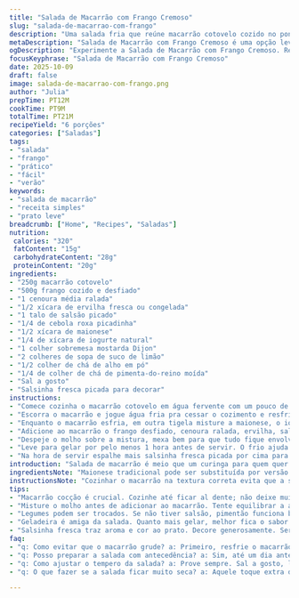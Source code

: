 ```yaml
---
title: "Salada de Macarrão com Frango Cremoso"
slug: "salada-de-macarrao-com-frango"
description: "Uma salada fria que reúne macarrão cotovelo cozido no ponto, pedaços de frango desfiado, legumes crocantes e um molho cremoso com maionese e iogurte. Ajustada para quem gosta de um toque a mais de sabor com mostarda Dijon e um toque de suco de limão para equilíbrio. A mistura fica fresca, colorida, perfeita para dias quentes, com textura que vai do macio ao crocante, sem exagero nos temperos. Serve cerca de seis pessoas, uma opção prática pra almoço ou lanche da tarde."
metaDescription: "Salada de Macarrão com Frango Cremoso é uma opção leve e saborosa para dias quentes. Perfeita para compartilhar com a família."
ogDescription: "Experimente a Salada de Macarrão com Frango Cremoso. Refresque-se com essa combinação deliciosa de macarrão, frango e molho cremoso."
focusKeyphrase: "Salada de Macarrão com Frango Cremoso"
date: 2025-10-09
draft: false
image: salada-de-macarrao-com-frango.png
author: "Julia"
prepTime: PT12M
cookTime: PT9M
totalTime: PT21M
recipeYield: "6 porções"
categories: ["Saladas"]
tags:
- "salada"
- "frango"
- "prático"
- "fácil"
- "verão"
keywords:
- "salada de macarrão"
- "receita simples"
- "prato leve"
breadcrumb: ["Home", "Recipes", "Saladas"]
nutrition: 
 calories: "320"
 fatContent: "15g"
 carbohydrateContent: "28g"
 proteinContent: "20g"
ingredients:
- "250g macarrão cotovelo"
- "500g frango cozido e desfiado"
- "1 cenoura média ralada"
- "1/2 xícara de ervilha fresca ou congelada"
- "1 talo de salsão picado"
- "1/4 de cebola roxa picadinha"
- "1/2 xícara de maionese"
- "1/4 de xícara de iogurte natural"
- "1 colher sobremesa mostarda Dijon"
- "2 colheres de sopa de suco de limão"
- "1/2 colher de chá de alho em pó"
- "1/4 de colher de chá de pimenta-do-reino moída"
- "Sal a gosto"
- "Salsinha fresca picada para decorar"
instructions:
- "Comece cozinha o macarrão cotovelo em água fervente com um pouco de sal. Observe que o tempo indicado na embalagem varia, mas o ponto é o mais importante: firme, porém macio ao morder. Isso evita ficar mole demais ou empapado."
- "Escorra o macarrão e jogue água fria pra cessar o cozimento e resfriar rapidamente. Isso também evita que grude e ajuda a salada ficar fresquinha."
- "Enquanto o macarrão esfria, em outra tigela misture a maionese, o iogurte, mostarda Dijon, suco de limão, alho em pó, pimenta e uma pitada de sal. Use um batedor para criar um molho homogêneo, cremoso, equilibrado entre ácido e cremoso."
- "Adicione ao macarrão o frango desfiado, cenoura ralada, ervilha, salsão e cebola roxa picada. Misture delicadamente para distribuir os ingredientes sem esmagar."
- "Despeje o molho sobre a mistura, mexa bem para que tudo fique envolvido, os sabores começam a se integrar aqui. Prove e ajuste o sal ou limão se necessário — às vezes precisa daquele toque extra."
- "Leve para gelar por pelo menos 1 hora antes de servir. O frio ajuda os sabores se assentarem e a textura ficar mais agradável. Um truque: quem quiser uma crocância extra, adiciona no momento de servir amendoim torrado picado ou castanhas."
- "Na hora de servir espalhe mais salsinha fresca picada por cima para cor e frescor. Visual atrativo é meio caminho pro sucesso — lembra, comida entra pelos olhos também."
introduction: "Salada de macarrão é meio que um curinga para quem quer prato leve que alimente bem. Já testei várias versões – com molho pesado, só maionese, com iogurte, com legumes diferentes. O que aprendi é que equilíbrio é chave; nem só molhando nem só seco. Também a escolha do macarrão tem impacto no resultado final — uso cotovelo pois segura bem os pedaços e molho. Frango desfiado traz proteína conhecida, que agrada geral. Mostarda Dijon entra numa versão pra puxar sabor, não pra dominar. Na geladeira, essa salada fica melhor ainda, os sabores casam devagarinho."
ingredientsNote: "Maionese tradicional pode ser substituída por versão light para reduzir gordura, porém ajuste o equilíbrio ácido colocando um pouco mais de limão. Iogurte natural traz leveza e ajuda a diminuir o peso do molho, além de dar um toque azedinho que combina muito. Frango você pode usar sobras de churrasqueira ou cozido simples em panela, desde que bem desfiado. A cenoura pode ser substituída por pimentão vermelho picadinho para crocância e cor diferente. Salsão é opcional, mas adiciona frescor e textura. Para quem não tem mostarda Dijon à mão, vale uma pitada de mostarda amarela comum com um fio extra de limão para compensar o sabor, até experimentar com páprica defumada ou curry suave para outra variação."
instructionsNote: "Cozinhar o macarrão na textura correta evita que a salada fique mole, pois o frio para de cozinhar, porém o macarrão pode continuar amolecendo se cozinhado demais. Temperar o molho separadamente ajuda controlar o ponto de acidez e evita que a salada fique truncada ou sem graça. Misturar ingredientes delicadamente mantém a integridade dos pedaços de frango e legumes, ninguém quer salada amassada. Dar tempo no gelar não é luxo, é parte da construção do sabor, quem serve direto nota diferença. E decorar com salsinha ou até cebolinha verde ajuda no olfato e na apresentação. Armazenar em recipiente fechado garante frescor por até dois dias, ótimo pra sobras e preparo antecipado."
tips:
- "Macarrão cocção é crucial. Cozinhe até ficar al dente; não deixe muito mole. Caso contrário, a salada fica aguada."
- "Misture o molho antes de adicionar ao macarrão. Tente equilibrar a acidez; use limão a gosto. Às vezes, ajuste sal e pimenta."
- "Legumes podem ser trocados. Se não tiver salsão, pimentão funciona bem. Para crocância, experimente adicionar nozes ou amendoins."
- "Geladeira é amiga da salada. Quanto mais gelar, melhor fica o sabor. Um truque: cubra com filme plástico para não ressecar."
- "Salsinha fresca traz aroma e cor ao prato. Decore generosamente. Serve também para inibir a aparência 'sem graça' da salada."
faq:
- "q: Como evitar que o macarrão grude? a: Primeiro, resfrie o macarrão. Jogar água fria é essencial; se não, gruda tudo."
- "q: Posso preparar a salada com antecedência? a: Sim, até um dia antes. Mas guarde bem; recipiente fechado é a chave."
- "q: Como ajustar o tempero da salada? a: Prove sempre. Sal a gosto, limão se quiser mais acidez. Comece com pouco."
- "q: O que fazer se a salada ficar muito seca? a: Aquele toque extra de maionese ou iogurte pode salvar. Funciona sempre."

---
```

